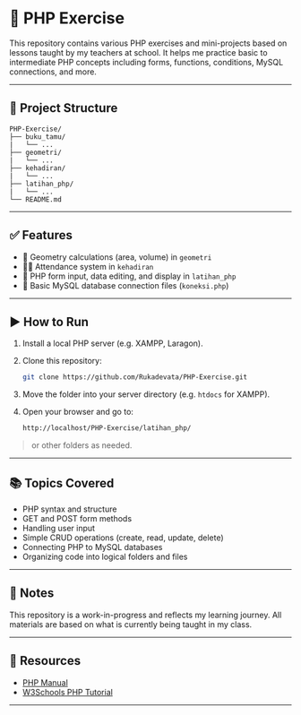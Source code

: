 # 🐘 PHP Exercise

This repository contains various PHP exercises and mini-projects based on lessons taught by my teachers at school. It helps me practice basic to intermediate PHP concepts including forms, functions, conditions, MySQL connections, and more.

---

## 📁 Project Structure

    PHP-Exercise/
    ├── buku_tamu/
    |   └── ...
    ├── geometri/
    |   └── ...
    ├── kehadiran/
    |   └── ...
    ├── latihan_php/
    |   └── ...
    └── README.md

---

## ✅ Features

- 📐 Geometry calculations (area, volume) in `geometri`
- 🧑‍🎓 Attendance system in `kehadiran`
- 📄 PHP form input, data editing, and display in `latihan_php`
- 🔗 Basic MySQL database connection files (`koneksi.php`)

---

## ▶️ How to Run

1. Install a local PHP server (e.g. XAMPP, Laragon).
2. Clone this repository:

    ```bash
    git clone https://github.com/Rukadevata/PHP-Exercise.git

3. Move the folder into your server directory (e.g. `htdocs` for XAMPP).
4. Open your browser and go to:

    ```bash
    http://localhost/PHP-Exercise/latihan_php/

> or other folders as needed.

---

## 📚 Topics Covered

- PHP syntax and structure
- GET and POST form methods
- Handling user input
- Simple CRUD operations (create, read, update, delete)
- Connecting PHP to MySQL databases
- Organizing code into logical folders and files

---

## 📝 Notes

This repository is a work-in-progress and reflects my learning journey. All materials are based on what is currently being taught in my class.

---

## 🔗 Resources

- [PHP Manual](https://www.php.net/manual/en/)
- [W3Schools PHP Tutorial](https://www.w3schools.com/php/)

---